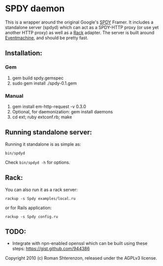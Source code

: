 SPDY daemon
===========

This is a wrapper around the original Google's [SPDY][1] Framer.
It includes a standalone server (spdyd) which can act as a SPDY-HTTP proxy (or use yet another HTTP proxy)
as well as a [Rack][2] adapter.
The server is built around [Eventmachine][3], and should be pretty fast.


Installation:
-------------

### Gem

1. gem build spdy.gemspec
2. sudo gem install ./spdy-0.1.gem

### Manual

1. gem install em-http-request -v 0.3.0
2. Optional, for daemonization: gem install daemons
3. cd ext; ruby extconf.rb; make


Running standalone server:
--------------------------

Running it standalone is as simple as:

    bin/spdyd

Check `bin/spdyd -h` for options.


Rack:
-----

You can also run it as a rack server:

    rackup -s Spdy examples/local.ru

or for Rails application:

    rackup -s Spdy config.ru


TODO:
-----

* Integrate with npn-enabled openssl which can be built using these steps:
https://gist.github.com/944386


[1]: http://mbelshe.github.com/SPDY-Specification/draft-mbelshe-spdy-00.xml
[2]: http://rack.rubyforge.org/
[3]: http://rubyeventmachine.com/

Copyright 2010 (c) Roman Shterenzon, released under the AGPLv3 license.
